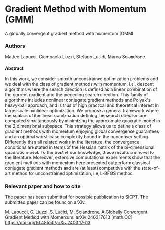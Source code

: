 # Gradient Method with Momentum (GMM)
A globally convergent gradient method with momentum (GMM)

### Authors
Matteo Lapucci, Giampaolo Liuzzi, Stefano Lucidi, Marco Sciandrone

#### Abstract
In this work, we consider smooth unconstrained optimization problems and we deal with the class of gradient methods with momentum, i.e., descent algorithms where the search direction is defined as a linear combination of the current gradient and the preceding search direction. This family of algorithms includes nonlinear conjugate gradient methods and Polyak's heavy-ball approach, and is thus of high practical and theoretical interest in large-scale nonlinear optimization. 
We propose a general framework where the scalars of the linear combination defining the search direction are computed simultaneously by minimizing the approximate quadratic model in the 2 dimensional subspace.
This strategy allows us to define a class of gradient methods with momentum enjoying global convergence guarantees and an optimal worst-case complexity bound in the nonconvex setting. Differently than all related works in the literature, the convergence conditions are stated in terms of the Hessian matrix of the bi-dimensional quadratic model. To the best of our knowledge, these results are novel to the literature. 
Moreover, extensive computational experiments show that the gradient methods with momentum here presented outperform classical conjugate gradient methods and are (at least) competitive with the state-of-art method for unconstrained optimization, i.e, L-BFGS method.

### Relevant paper and how to cite
The paper has been submitted for possible pubblication to SIOPT. The submitted paper can be found on arXiv.

M. Lapucci, G. Liuzzi, S. Lucidi, M. Sciandrone. A Globally Convergent Gradient Method with Momentum.  	arXiv:2403.17613 [math.OC]  	
https://doi.org/10.48550/arXiv.2403.17613